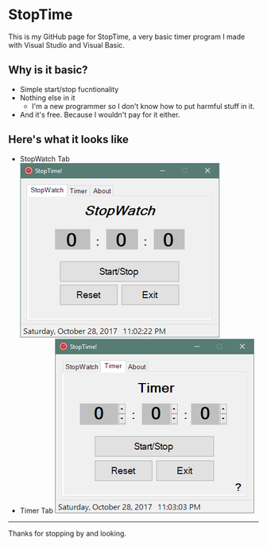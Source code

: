 # StopTime
This is my GitHub page for StopTime, a very basic timer program I made with Visual Studio and Visual Basic.

## Why is it basic?
* Simple start/stop fucntionality
* Nothing else in it
  * I'm a new programmer so I don't know how to put harmful stuff in it.
* And it's free. Because I wouldn't pay for it either. 

## Here's what it looks like
* StopWatch Tab
   ![alt text](https://github.com/crwgrant/StopTime/blob/master/StopWatch.PNG?raw=true "StopWatch tab")
* Timer Tab
   ![alt text](https://github.com/crwgrant/StopTime/blob/master/Timer.PNG?raw=true "Timer tab")

---
Thanks for stopping by and looking.
